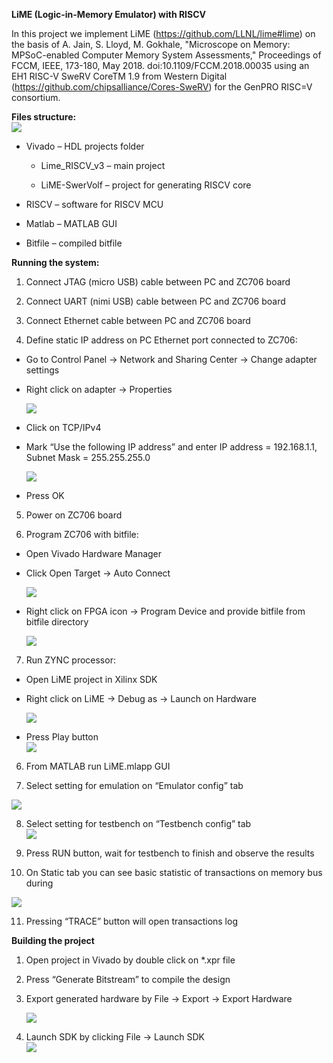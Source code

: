 **LiME (Logic-in-Memory Emulator) with RISCV**

In this project we implement LiME (https://github.com/LLNL/lime#lime) on the basis of A. Jain, S. Lloyd, M. Gokhale, "Microscope on Memory: MPSoC-enabled Computer Memory System Assessments," Proceedings of FCCM, IEEE, 173-180, May 2018. doi:10.1109/FCCM.2018.00035 using an EH1 RISC-V SweRV CoreTM 1.9 from Western Digital  (https://github.com/chipsalliance/Cores-SweRV) for the GenPRO RISC=V consortium.

**Files structure:**  
![](media/02ae2788bd70e28ea28eb805f546c6fb.png)

-   Vivado – HDL projects folder

    -   Lime_RISCV_v3 – main project

    -   LiME-SwerVolf – project for generating RISCV core

-   RISCV – software for RISCV MCU

-   Matlab – MATLAB GUI

-   Bitfile – compiled bitfile

**Running the system:**  
1) Connect JTAG (micro USB) cable between PC and ZC706 board

2) Connect UART (nimi USB) cable between PC and ZC706 board

3) Connect Ethernet cable between PC and ZC706 board

4) Define static IP address on PC Ethernet port connected to ZC706:

-   Go to Control Panel -\> Network and Sharing Center -\> Change adapter
    settings

-   Right click on adapter -\> Properties

    ![](media/a7857024e9a2b9887478ee4d7ca324c3.png)

-   Click on TCP/IPv4

-   Mark “Use the following IP address” and enter IP address = 192.168.1.1,
    Subnet Mask = 255.255.255.0

    ![](media/2f8810fc1db4a75f135b537d6e4c8025.png)

-   Press OK

5) Power on ZC706 board

6) Program ZC706 with bitfile:

-   Open Vivado Hardware Manager

-   Click Open Target -\> Auto Connect

    ![](media/9f1bcca115566f60b2162a4869c774e1.png)

-   Right click on FPGA icon -\> Program Device and provide bitfile from bitfile
    directory

    ![](media/19c4851ae3553952f9b2a27ee01ac956.png)

7) Run ZYNC processor:

-   Open LiME project in Xilinx SDK

-   Right click on LiME -\> Debug as -\> Launch on Hardware

    ![](media/e25f3ac67e00c4604fdd564460ae143d.png)

-   Press Play button  
    ![](media/9413a6b5bf7bd4f463e7901ac8f16923.png)

6) From MATLAB run LiME.mlapp GUI

7) Select setting for emulation on “Emulator config” tab

![](media/015e0808d5d248e9a8687a912b117cc9.png)

8) Select setting for testbench on “Testbench config” tab  
![](media/67cdaa8943b23f15933634790155b12b.png)

9) Press RUN button, wait for testbench to finish and observe the results

10) On Static tab you can see basic statistic of transactions on memory bus
during

![](media/d610ce7525a4ce8a6531186de42e5df8.png)  

11) Pressing “TRACE” button will open transactions log

**Building the project**

1.  Open project in Vivado by double click on \*.xpr file

2.  Press “Generate Bitstream” to compile the design

3.  Export generated hardware by File -\> Export -\> Export Hardware

    ![](media/9d6f19e34ea950bb9db26f69c48cf053.png)

4.  Launch SDK by clicking File -\> Launch SDK  
    ![](media/859b6740d8ff263e4916afd5abbf508a.png)
